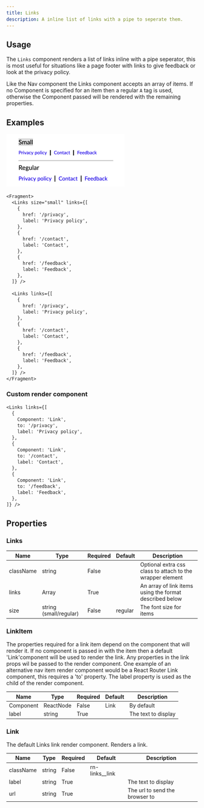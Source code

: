 ```yaml
---
title: Links
description: A inline list of links with a pipe to seperate them.
---
```


## Usage
The `Links` component renders a list of links inline with a pipe seperator, this is most useful for
situations like a page footer with links to give feedback or look at the privacy policy.

Like the Nav component the Links component accepts an array of items. If no Component is specified
for an item then a regular `A` tag is used, otherwise the Component passed will be rendered with
the remaining properties.

## Examples

<img src="images/links.png" width="312px" />

```
<Fragment>
  <Links size="small" links={[
    {
      href: '/privacy',
      label: 'Privacy policy',
    },
    {
      href: '/contact',
      label: 'Contact',
    },
    {
      href: '/feedback',
      label: 'Feedback',
    },
  ]} />

  <Links links={[
    {
      href: '/privacy',
      label: 'Privacy policy',
    },
    {
      href: '/contact',
      label: 'Contact',
    },
    {
      href: '/feedback',
      label: 'Feedback',
    },
  ]} />
</Fragment>
```


### Custom render component
```
<Links links={[
  {
    Component: 'Link',
    to: '/privacy',
    label: 'Privacy policy',
  },
  {
    Component: 'Link',
    to: '/contact',
    label: 'Contact',
  },
  {
    Component: 'Link',
    to: '/feedback',
    label: 'Feedback',
  },
]} />
```

## Properties
### Links

| Name        | Type           | Required | Default  | Description
| ---------   | -------------- | -------- | -------  | -----------
| className   | string         | False    |          | Optional extra css class to attach to the wrapper element
| links       | Array<any>     | True     |          | An array of link items using the format described below |
| size        | string (small/regular) | False    | regular  | The font size for items  |

### LinkItem

The properties required for a link item depend on the component that will render it. If no component is passed in with
the item then a default 'Link'component will be used to render the link. Any properties in the link props wil be passed to the
render component. One example of an alternative nav item render component would be a React Router Link component, this 
requires a 'to' property. The label property is used as the child of the render component.

| Name        | Type            | Required | Default  | Description
| ---------   | --------------- | -------- | -------  | -----------
| Component   | ReactNode       | False    | Link     | By default          |
| label       | string          | True     |          | The text to display |

### Link

The default Links link render component. Renders a link.

| Name        | Type           | Required | Default  | Description
| ---------   | -------------- | -------- | -------  | -----------
| className   | string         | False    | rn-links__link |
| label       | string         | True     |          | The text to display |
| url         | string         | True     |          | The url to send the browser to |

